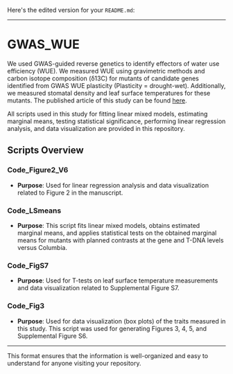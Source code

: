Here's the edited version for your `README.md`:

---

# GWAS_WUE

We used GWAS-guided reverse genetics to identify effectors of water use efficiency (WUE). We measured WUE using gravimetric methods and carbon isotope composition (δ13C) for mutants of candidate genes identified from GWAS WUE plasticity (Plasticity = drought-wet). Additionally, we measured stomatal density and leaf surface temperatures for these mutants. The published article of this study can be found [here](https://www.pnas.org/doi/abs/10.1073/pnas.2205305119).

All scripts used in this study for fitting linear mixed models, estimating marginal means, testing statistical significance, performing linear regression analysis, and data visualization are provided in this repository.

## Scripts Overview

### Code_Figure2_V6
- **Purpose**: Used for linear regression analysis and data visualization related to Figure 2 in the manuscript.

### Code_LSmeans
- **Purpose**: This script fits linear mixed models, obtains estimated marginal means, and applies statistical tests on the obtained marginal means for mutants with planned contrasts at the gene and T-DNA levels versus Columbia.

### Code_FigS7
- **Purpose**: Used for T-tests on leaf surface temperature measurements and data visualization related to Supplemental Figure S7.

### Code_Fig3
- **Purpose**: Used for data visualization (box plots) of the traits measured in this study. This script was used for generating Figures 3, 4, 5, and Supplemental Figure S6.

---

This format ensures that the information is well-organized and easy to understand for anyone visiting your repository.

